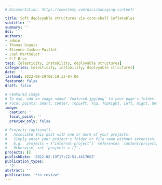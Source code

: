 ```yaml
---
# Documentation: https://wowchemy.com/docs/managing-content/

title: Soft deployable structures via core-shell inflatables
subtitle: ''
summary: ''
doi: ''
authors:
- admin
- Thomas Dupuis
- Etienne Jambon-Puillet
- Joel Marthelot
- P-T Brun
tags: [elasticity, instability, deployable structures]
categories: [elasticity, instability, deployable structures]
date: ''
lastmod: 2022-08-19T08:19:32-04:00
featured: false
draft: false

# Featured image
# To use, add an image named `featured.jpg/png` to your page's folder.
# Focal points: Smart, Center, TopLeft, Top, TopRight, Left, Right, BottomLeft, Bottom, BottomRight.
image:
  caption: ''
  focal_point: ''
  preview_only: false

# Projects (optional).
#   Associate this post with one or more of your projects.
#   Simply enter your project's folder or file name without extension.
#   E.g. `projects = ["internal-project"]` references `content/project/deep-learning/index.md`.
#   Otherwise, set `projects = []`.
projects: []
publishDate: '2022-08-19T17:22:51.441766Z'
publication_types:
- '2'
abstract: ''
publication: '*in review*'
---
```

